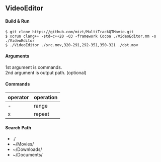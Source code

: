 ## VideoEditor

#### Build & Run

```
$ git clone https://github.com/mizt/MultiTrackQTMovie.git
$ xcrun clang++ -std=c++20 -O3 -framework Cocoa ./VideoEditor.mm -o ./VideoEditor
$ ./VideoEditor ./src.mov,320-291,292-351,350-321 ./dst.mov
```

#### Arguments

1st argument is commands.  
2nd argument is output path. (optional)

#### Commands

| operator | operation |
| -------- | --------- |
| -        | range     |
| x        | repeat    |

#### Search Path

* ./
* ~/Movies/
* ~/Downloads/
* ~/Documents/

